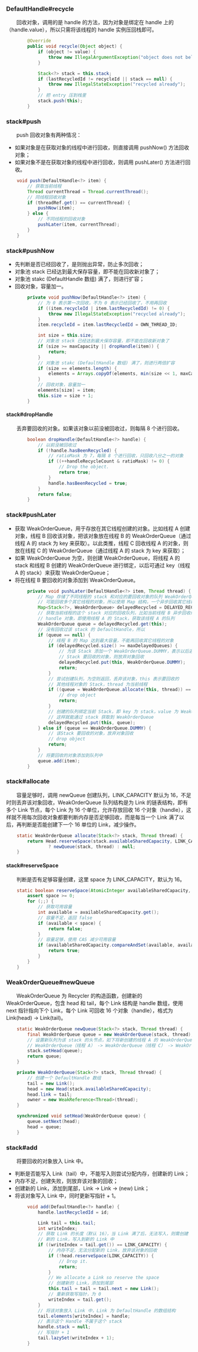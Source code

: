 ### DefaultHandle#recycle
　　回收对象，调用的是 handle 的方法，因为对象是绑定在 handle 上的（handle.value），所以只需将该线程的 handle 实例压回栈即可。

```java
        @Override
        public void recycle(Object object) {
            if (object != value) {
                throw new IllegalArgumentException("object does not belong to handle");
            }

            Stack<?> stack = this.stack;
            if (lastRecycledId != recycleId || stack == null) {
                throw new IllegalStateException("recycled already");
            }
            // 把 entry 压到栈里
            stack.push(this);
        }
```


### stack#push
　　push 回收对象有两种情况：

- 如果对象是在获取对象的线程中进行回收，则直接调用 pushNow() 方法回收对象；
- 如果对象不是在获取对象的线程中进行回收，则调用 pushLater() 方法进行回收。

```java
    void push(DefaultHandle<?> item) {
        // 获取当前线程
        Thread currentThread = Thread.currentThread();
        // 同线程回收对象
        if (threadRef.get() == currentThread) {
            pushNow(item);
        } else {
            // 不同线程的回收对象
            pushLater(item, currentThread);
        }
    }
```


### stack#pushNow

- 先判断是否已经回收了，是则抛出异常，防止多次回收；
- 对象池 stack 已经达到最大保存容量，即不能在回收新对象了；
- 对象池 stakc (DefaultHandle 数组) 满了，则进行扩容；
- 回收对象，容量加一。

```java
        private void pushNow(DefaultHandle<?> item) {
            // 为 0 表示第一次回收，不为 0 表示已经回收了，不用再回收
            if ((item.recycleId | item.lastRecycledId) != 0) {
                throw new IllegalStateException("recycled already");
            }
            item.recycleId = item.lastRecycledId = OWN_THREAD_ID;

            int size = this.size;
            // 对象池 stack 已经达到最大保存容量，即不能在回收新对象了
            if (size >= maxCapacity || dropHandle(item)) {
                return;
            }
            // 对象池 stakc (DefaultHandle 数组) 满了，则进行两倍扩容
            if (size == elements.length) {
                elements = Arrays.copyOf(elements, min(size << 1, maxCapacity));
            }
            // 回收对象，容量加一
            elements[size] = item;
            this.size = size + 1;
        }
```


#### stack#dropHandle
　　丢弃要回收的对象。如果该对象以前没被回收过，则每隔 8 个进行回收。

```java
        boolean dropHandle(DefaultHandle<?> handle) {
            // 以前没被回收过
            if (!handle.hasBeenRecycled) {
                // ratioMask 为 7，每隔 8 个进行回收，只回收八分之一的对象
                if ((++handleRecycleCount & ratioMask) != 0) {
                    // Drop the object.
                    return true;
                }
                handle.hasBeenRecycled = true;
            }
            return false;
        }
```


### stack#pushLater

- 获取 WeakOrderQueue，用于存放在其它线程创建的对象。比如线程 A 创建对象，线程 B 回收该对象，把该对象放在线程 B 的 WeakOrderQueue（通过线程 A 的 stack 为 key 来获取）。以此类推，线程 C 回收线程 A 的对象，则放在线程 C 的 WeakOrderQueue（通过线程 A 的 stack 为 key 来获取）；
- 如果 WeakOrderQueue 为空，则创建 WeakOrderQueue，将线程 A 的 stack 和线程 B 创建的 WeakOrderQueue 进行绑定，以后可通过 key（线程 A 的 stack）来获取 WeakOrderQueue；
- 将在线程 B 要回收的对象添加到 WeakOrderQueue。

```java
        private void pushLater(DefaultHandle<?> item, Thread thread) {
            // Map 存储了不同线程的 stack 和对应的要回收对象的队列 WeakOrderQueue，由于该线程
            // 可能回收多个其它线程的对象，所以使用 Map 结构，一个异步回收其它线程对应一个队列
            Map<Stack<?>, WeakOrderQueue> delayedRecycled = DELAYED_RECYCLED.get();
            // 获取当前线程的这个 stack 对应的回收队列，比如当前线程 B 异步回收线程 A 的
            // handle 对象，即使用线程 A 的 Stack，获取该线程 A 的队列
            WeakOrderQueue queue = delayedRecycled.get(this);
            // 没有回收过该 stack 的 DefaultHandle，所以
            if (queue == null) {
                // 线程 B 的 Map 达到最大容量，不能再回收其它线程的对象
                if (delayedRecycled.size() >= maxDelayedQueues) {
                    // 为该 Stack 添加一个 WeakOrderQueue.DUMMY，表示以后遇到是该
                    // Stack 要回收的对象，则放弃对象回收
                    delayedRecycled.put(this, WeakOrderQueue.DUMMY);
                    return;
                }
                // 尝试创建队列，为空则返回，丢弃该对象，this 表示要回收的
                // 其他线程对象的 Stack，thread 为当前线程
                if ((queue = WeakOrderQueue.allocate(this, thread)) == null) {
                    // drop object
                    return;
                }
                // 创建的队列绑定当前 Stack，即 key 为 stack，value 为 WeakOrderQueue，
                // 这样就能通过 stack 获取到 WeakOrderQueue
                delayedRecycled.put(this, queue);
            } else if (queue == WeakOrderQueue.DUMMY) {
                // 该Stack 要回收的对象，放弃对象回收
                // drop object
                return;
            }
            // 将要回收的对象添加到队列中
            queue.add(item);
        }
```


### stack#allocate
　　容量足够时，调用 newQueue 创建队列，LINK_CAPACITY 默认为 16，不足时则丢弃该对象回收，WeakOrderQueue 队列结构是为 Link 的链表结构，即有多个 Link 节点，每个 Link 为 16 个单位，允许存放回收 16 个对象（handle），这样就不用每次回收对象都要判断内存是否足够回收，而是每当一个 Link 满了以后，再判断是否能创建下一个 16 单位的 Link，减少操作。

```java
    static WeakOrderQueue allocate(Stack<?> stack, Thread thread) {
        return Head.reserveSpace(stack.availableSharedCapacity, LINK_CAPACITY)
                ? newQueue(stack, thread) : null;
    }
```


#### stack#reserveSpace
　　判断是否有足够容量创建，这里 space 为 LINK_CAPACITY，默认为 16。

```java
    static boolean reserveSpace(AtomicInteger availableSharedCapacity, int space) {
        assert space >= 0;
        for (;;) {
            // 获取可用容量
            int available = availableSharedCapacity.get();
            // 容量不足，返回 false
            if (available < space) {
                return false;
            }
            // 容量足够，使用 CAS 减少可用容量
            if (availableSharedCapacity.compareAndSet(available, available - space)) {
                return true;
            }
        }
    }
```


### WeakOrderQueue#newQueue
　　WeakOrderQueue 为 Recycler 的构造函数，创建新的 WeakOrderQueue，包含 head 和 tail，每个 Link 结构是 handle 数组，使用 next 指针指向下个 Link，每个 Link 可回收 16 个对象（handle），格式为 Link(head) -> Link(tail)。

```java
    static WeakOrderQueue newQueue(Stack<?> stack, Thread thread) {
        final WeakOrderQueue queue = new WeakOrderQueue(stack, thread);
        // 设置新队列为该 stack 的头节点，如下将新创建的线程 A 的 WeakOrderQueue 插入到链表头部
        // WeakOrderQueue（线程 A） -> WeakOrderQueue（线程 C） -> WeakOrderQueue（线程 D）
        stack.setHead(queue);
        return queue;
    }

    private WeakOrderQueue(Stack<?> stack, Thread thread) {
        // 创建一个 DefaultHandle 数组
        tail = new Link();
        head = new Head(stack.availableSharedCapacity);
        head.link = tail;
        owner = new WeakReference<Thread>(thread);
    }

    synchronized void setHead(WeakOrderQueue queue) {
        queue.setNext(head);
        head = queue;
    }
```


### stack#add
　　将要回收的对象放入 Link 中。

- 判断是否能写入 Link（tail）中，不能写入则尝试分配内存，创建新的 Link；
- 内存不足，创建失败，则放弃该对象的回收；
- 创建新的 Link，添加到尾部，Link -> Link -> (new) Link；
- 将该对象写入 Link 中，同时更新写指针 + 1。

```java
        void add(DefaultHandle<?> handle) {
            handle.lastRecycledId = id;

            Link tail = this.tail;
            int writeIndex;
            // 获取 Link 的长度（默认 16），当 Link 满了后，无法写入，则需创建
            // 新的 Link，写入到新的 Link 中
            if ((writeIndex = tail.get()) == LINK_CAPACITY) {
                // 内存不足，无法分配新的 Link，放弃该对象的回收
                if (!head.reserveSpace(LINK_CAPACITY)) {
                    // Drop it.
                    return;
                }
                // We allocate a Link so reserve the space
                // 创建新的 Link，添加到尾部
                this.tail = tail = tail.next = new Link();
                // 重新获取写指针，为 0
                writeIndex = tail.get();
            }
            // 将该对象放入 Link 中，Link 为 DefaultHandle 的数组结构
            tail.elements[writeIndex] = handle;
            // 表示这个 Handle 不属于这个 stack
            handle.stack = null;
            // 写指针 + 1
            tail.lazySet(writeIndex + 1);
        }
```

